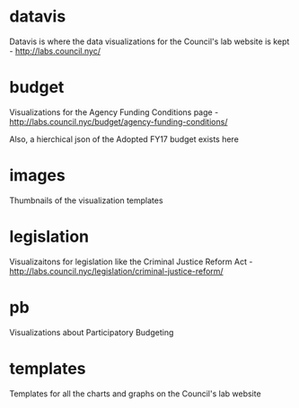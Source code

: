 # datavis
Datavis is where the data visualizations for the Council's lab website is kept - http://labs.council.nyc/

# budget
Visualizations for the Agency Funding Conditions page - http://labs.council.nyc/budget/agency-funding-conditions/ 

Also, a hierchical json of the Adopted FY17 budget exists here

# images
Thumbnails of the visualization templates

# legislation
Visualizaitons for legislation like the Criminal Justice Reform Act - http://labs.council.nyc/legislation/criminal-justice-reform/

# pb
Visualizations about Participatory Budgeting

# templates
Templates for all the charts and graphs on the Council's lab website

